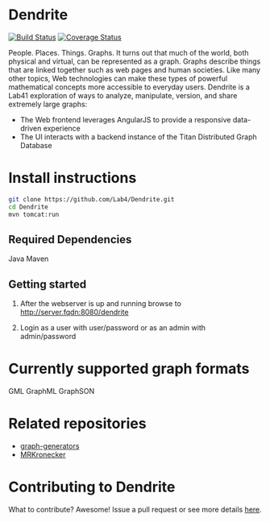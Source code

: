 Dendrite
=======
[![Build Status](https://travis-ci.org/Lab41/Dendrite.png?branch=master)](https://travis-ci.org/Lab41/Dendrite) [![Coverage Status](https://coveralls.io/repos/Lab41/Dendrite/badge.png?branch=master)](https://coveralls.io/r/Lab41/Dendrite?branch=master)

People. Places. Things. Graphs.
It turns out that much of the world, both physical and virtual, can be represented as a graph. Graphs describe things that are linked together such as web pages and human societies. Like many other topics, Web technologies can make these types of powerful mathematical concepts more accessible to everyday users.
Dendrite is a Lab41 exploration of ways to analyze, manipulate, version, and share extremely large graphs:
- The Web frontend leverages AngularJS to provide a responsive data-driven experience
- The UI interacts with a backend instance of the Titan Distributed Graph Database

Install instructions
====================

```bash
git clone https://github.com/Lab4/Dendrite.git
cd Dendrite
mvn tomcat:run
```

Required Dependencies
---------------------

Java
Maven

Getting started
----------------

1. After the webserver is up and running browse to http://server.fqdn:8080/dendrite

2. Login as a user with user/password or as an admin with admin/password

Currently supported graph formats 
================================

GML
GraphML
GraphSON

Related repositories
====================

 - [graph-generators](http://lab41.github.io/graph-generators/)
 - [MRKronecker](https://github.com/Lab41/MRKronecker)

Contributing to Dendrite
=======================

What to contribute?  Awesome!  Issue a pull request or see more details [here](https://github.com/Lab41/Dendrite/blob/master/CONTRIBUTING.md).
